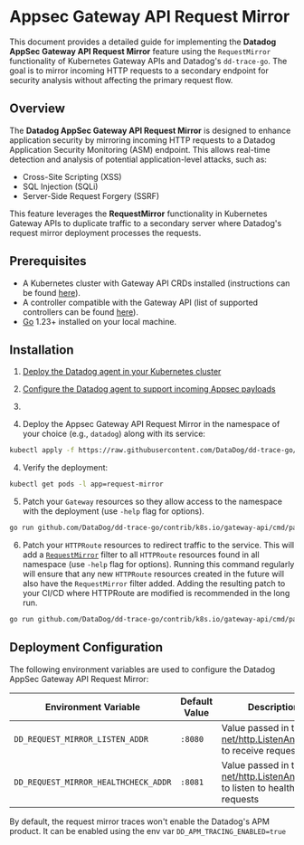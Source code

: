 # Appsec Gateway API Request Mirror

This document provides a detailed guide for implementing the **Datadog AppSec Gateway API Request Mirror** feature using
the `RequestMirror` functionality of Kubernetes Gateway APIs and Datadog's `dd-trace-go`. The goal is to mirror incoming
HTTP requests to a secondary endpoint for security analysis without affecting the primary request flow.

## Overview

The **Datadog AppSec Gateway API Request Mirror** is designed to enhance application security by mirroring incoming HTTP
requests to a Datadog Application Security Monitoring (ASM) endpoint. This allows real-time detection and analysis of
potential application-level attacks, such as:

- Cross-Site Scripting (XSS)
- SQL Injection (SQLi)
- Server-Side Request Forgery (SSRF)

This feature leverages the **RequestMirror** functionality in Kubernetes Gateway APIs to duplicate traffic to a
secondary server where Datadog's request mirror deployment processes the requests.

## Prerequisites

- A Kubernetes cluster with Gateway API CRDs installed (instructions can be
  found [here](https://gateway-api.sigs.k8s.io/guides/#installing-gateway-api)).
- A controller compatible with the Gateway API (list of supported controllers can be
  found [here](https://gateway-api.sigs.k8s.io/implementations)).
- [Go](https://go.dev/doc/install) 1.23+ installed on your local machine.

## Installation

1. [Deploy the Datadog agent in your Kubernetes cluster](https://docs.datadoghq.com/containers/kubernetes/installation/)

2. [Configure the Datadog agent to support incoming Appsec payloads](https://docs.datadoghq.com/tracing/guide/setting_up_apm_with_kubernetes_service/)

3.

4. Deploy the Appsec Gateway API Request Mirror in the namespace of your choice (e.g., `datadog`) along with its
   service:

  ```bash
  kubectl apply -f https://raw.githubusercontent.com/DataDog/dd-trace-go/main/contrib/k8s.io/gateway-api/cmd/request-mirror/deployment.yaml
  ```

4. Verify the deployment:

  ```bash
  kubectl get pods -l app=request-mirror
  ```

5. Patch your `Gateway` resources so they allow access to the namespace with the deployment (use `-help` flag for
   options).

  ```bash
  go run github.com/DataDog/dd-trace-go/contrib/k8s.io/gateway-api/cmd/patch-gateways@latest
  ```

6. Patch your `HTTPRoute` resources to redirect traffic to the service.
   This will add a [`RequestMirror`](https://gateway-api.sigs.k8s.io/guides/http-request-mirroring/) filter to all
   `HTTPRoute` resources found in all namespace (use `-help` flag for options). Running this command regularly will
   ensure that any new `HTTPRoute` resources created in the future will also have the `RequestMirror`
   filter added. Adding the resulting patch to your CI/CD where HTTPRoute are modified is recommended in the long run.

  ```bash
  go run github.com/DataDog/dd-trace-go/contrib/k8s.io/gateway-api/cmd/patch-httproutes@latest
  ```

## Deployment Configuration

The following environment variables are used to configure the Datadog AppSec Gateway API Request Mirror:

| Environment Variable                 | Default Value | Description                                                                                                                |
|--------------------------------------|---------------|----------------------------------------------------------------------------------------------------------------------------|
| `DD_REQUEST_MIRROR_LISTEN_ADDR`      | `:8080`       | Value passed in to [net/http.ListenAndServe](https://pkg.go.dev/net/http#ListenAndServe) to receive requests               |
| `DD_REQUEST_MIRROR_HEALTHCHECK_ADDR` | `:8081`       | Value passed in to [net/http.ListenAndServe](https://pkg.go.dev/net/http#ListenAndServe) to listen to healthcheck requests |

By default, the request mirror traces won't enable the Datadog's APM product. It can be enabled using the env var
`DD_APM_TRACING_ENABLED=true`
